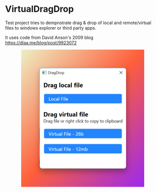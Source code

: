 # VirtualDragDrop
Test project tries to dempnstrate drag & drop of local and remote/virtual files to windows explorer or third party apps.

It uses code from David Anson's 2009 blog https://dlaa.me/blog/post/9923072

<p align="center">
  <img src="assets/screenshot.png" alt="Screenshot" width="400"/>
</p>
